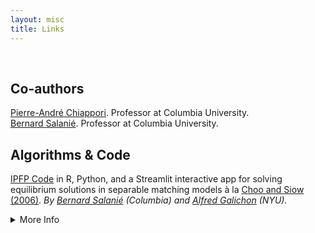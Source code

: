 ```yaml
---
layout: misc
title: Links
---
```


<br>

## Co-authors
<a href="http://www.columbia.edu/~pc2167/" target="_blank" rel="noopener noreferrer">Pierre-André Chiappori</a>. Professor at Columbia University.  
<a href="http://bsalanie.com/" target="_blank" rel="noopener noreferrer">Bernard Salanié</a>. Professor at Columbia University.

## Algorithms & Code
<a href="http://bsalanie.com/code-for-separable-matching-models/" target="_blank" rel="noopener noreferrer">IPFP Code</a> 
in R, Python, and a Streamlit interactive app for solving equilibrium solutions in separable matching models à la
<a href="https://www.jstor.org/stable/10.1086/498585?seq=1" target="_blank" rel="noopener noreferrer">Choo and Siow (2006)</a>.
*By 
<a href="http://bsalanie.com/" target="_blank" rel="noopener noreferrer">Bernard Salanié</a> (Columbia) 
and
<a href="http://alfredgalichon.com/" target="_blank" rel="noopener noreferrer">Alfred Galichon</a> (NYU).*

<details>
  <summary> More Info </summary>
  
  <br>
  
  My co-author
  <a href="http://bsalanie.com/" target="_blank" rel="noopener noreferrer">Bernard Salanié</a> (Columbia)
  and
  <a href="http://alfredgalichon.com/" target="_blank" rel="noopener noreferrer">Alfred Galichon</a> (NYU)
  developed the Iterative Proportional Fitting Procedure (IPFP) algorithm for solving equilibrium solutions in separable matching models, including the 
  <a href="https://www.jstor.org/stable/10.1086/498585?seq=1" target="_blank" rel="noopener noreferrer">Choo and Siow (2006)</a>
  original specification and its variants.
</details>

